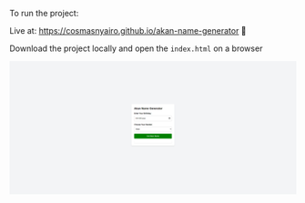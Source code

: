 To run the project:

Live at: <https://cosmasnyairo.github.io/akan-name-generator> 🚀

Download the project locally and open the `index.html` on a browser

![Alt text](images/result.png)